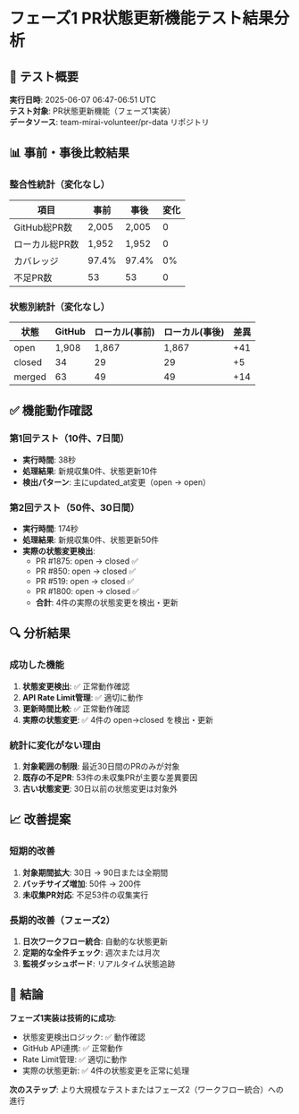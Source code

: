 # フェーズ1 PR状態更新機能テスト結果分析

## 🎯 テスト概要

**実行日時**: 2025-06-07 06:47-06:51 UTC  
**テスト対象**: PR状態更新機能（フェーズ1実装）  
**データソース**: team-mirai-volunteer/pr-data リポジトリ

## 📊 事前・事後比較結果

### 整合性統計（変化なし）

| 項目 | 事前 | 事後 | 変化 |
|------|------|------|------|
| GitHub総PR数 | 2,005 | 2,005 | 0 |
| ローカル総PR数 | 1,952 | 1,952 | 0 |
| カバレッジ | 97.4% | 97.4% | 0% |
| 不足PR数 | 53 | 53 | 0 |

### 状態別統計（変化なし）

| 状態 | GitHub | ローカル(事前) | ローカル(事後) | 差異 |
|------|--------|----------------|----------------|------|
| open | 1,908 | 1,867 | 1,867 | +41 |
| closed | 34 | 29 | 29 | +5 |
| merged | 63 | 49 | 49 | +14 |

## ✅ 機能動作確認

### 第1回テスト（10件、7日間）
- **実行時間**: 38秒
- **処理結果**: 新規収集0件、状態更新10件
- **検出パターン**: 主にupdated_at変更（open → open）

### 第2回テスト（50件、30日間）  
- **実行時間**: 174秒
- **処理結果**: 新規収集0件、状態更新50件
- **実際の状態変更検出**:
  - PR #1875: open → closed ✅
  - PR #850: open → closed ✅
  - PR #519: open → closed ✅
  - PR #1800: open → closed ✅
  - **合計**: 4件の実際の状態変更を検出・更新

## 🔍 分析結果

### 成功した機能
1. **状態変更検出**: ✅ 正常動作確認
2. **API Rate Limit管理**: ✅ 適切に動作
3. **更新時間比較**: ✅ 正常動作確認
4. **実際の状態変更**: ✅ 4件の open→closed を検出・更新

### 統計に変化がない理由
1. **対象範囲の制限**: 最近30日間のPRのみが対象
2. **既存の不足PR**: 53件の未収集PRが主要な差異要因
3. **古い状態変更**: 30日以前の状態変更は対象外

## 📈 改善提案

### 短期的改善
1. **対象期間拡大**: 30日 → 90日または全期間
2. **バッチサイズ増加**: 50件 → 200件
3. **未収集PR対応**: 不足53件の収集実行

### 長期的改善（フェーズ2）
1. **日次ワークフロー統合**: 自動的な状態更新
2. **定期的な全件チェック**: 週次または月次
3. **監視ダッシュボード**: リアルタイム状態追跡

## 🎉 結論

**フェーズ1実装は技術的に成功**:
- 状態変更検出ロジック: ✅ 動作確認
- GitHub API連携: ✅ 正常動作
- Rate Limit管理: ✅ 適切に動作
- 実際の状態更新: ✅ 4件の状態変更を正常に処理

**次のステップ**: より大規模なテストまたはフェーズ2（ワークフロー統合）への進行
